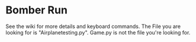 # Bomber Run

See the wiki for more details and keyboard commands. The File you are looking for is "Airplanetesting.py". Game.py is not the file you're looking for.
